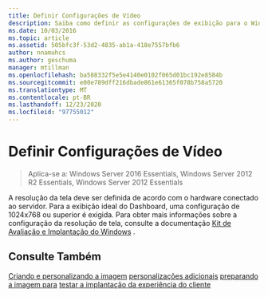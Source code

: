 ```yaml
---
title: Definir Configurações de Vídeo
description: Saiba como definir as configurações de exibição para o Windows Server Essentials.
ms.date: 10/03/2016
ms.topic: article
ms.assetid: 505bfc3f-53d2-4835-ab1a-418e7557bfb6
author: nnamuhcs
ms.author: geschuma
manager: mtillman
ms.openlocfilehash: ba588332f5e5e4140e0102f065d01bc192e8584b
ms.sourcegitcommit: e00e789dff216dbade861e61365f078b758a5720
ms.translationtype: MT
ms.contentlocale: pt-BR
ms.lasthandoff: 12/23/2020
ms.locfileid: "97755012"
---
```

# <a name="define-display-settings"></a>Definir Configurações de Vídeo

>Aplica-se a: Windows Server 2016 Essentials, Windows Server 2012 R2 Essentials, Windows Server 2012 Essentials

A resolução da tela deve ser definida de acordo com o hardware conectado ao servidor. Para a exibição ideal do Dashboard, uma configuração de 1024x768 ou superior é exigida. Para obter mais informações sobre a configuração da resolução de tela, consulte a documentação [Kit de Avaliação e Implantação do Windows](https://go.microsoft.com/fwlink/?LinkId=248694) .

## <a name="see-also"></a>Consulte Também
 [Criando e personalizando a imagem](Creating-and-Customizing-the-Image.md) [personalizações adicionais](Additional-Customizations.md) [preparando a imagem para](Preparing-the-Image-for-Deployment.md) [testar a implantação da experiência do cliente](Testing-the-Customer-Experience.md)
